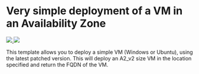 # Very simple deployment of a VM in an Availability Zone

<a href="https://portal.azure.com/#create/Microsoft.Template/uri/https%3A%2F%2Fraw.githubusercontent.com%2FTVDKoni%2Fazure-quickstart-templates%2Fmaster%2F101-vm-simple-zones%2Fazuredeploy.json" target="_blank">
    <img src="http://azuredeploy.net/deploybutton.png"/>
</a>
<a href="http://armviz.io/#/?load=https%3A%2F%2Fraw.githubusercontent.com%2FTVDKoni%2Fazure-quickstart-templates%2Fmaster%2F101-vm-simple-zones%2Fazuredeploy.json" target="_blank">
    <img src="http://armviz.io/visualizebutton.png"/>
</a>

This template allows you to deploy a simple VM (Windows or Ubuntu), using the latest patched version. This will deploy an A2_v2 size VM in the location specified and return the FQDN of the VM.
